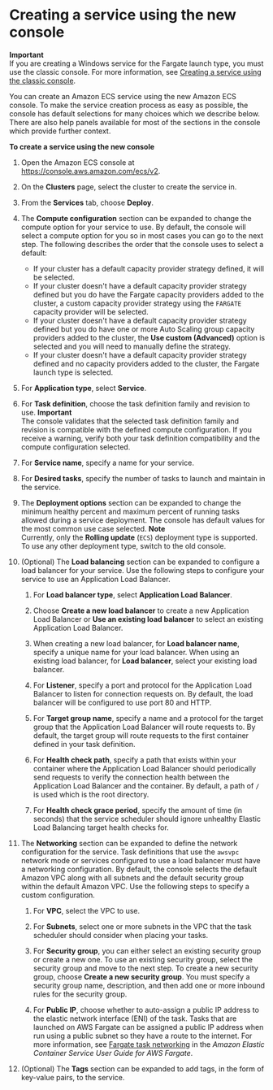 # Creating a service using the new console<a name="create-service-console-v2"></a>

**Important**  
If you are creating a Windows service for the Fargate launch type, you must use the classic console\. For more information, see [Creating a service using the classic console](create-service-console-v1.md)\.

You can create an Amazon ECS service using the new Amazon ECS console\. To make the service creation process as easy as possible, the console has default selections for many choices which we describe below\. There are also help panels available for most of the sections in the console which provide further context\.

**To create a service using the new console**

1. Open the Amazon ECS console at [https://console\.aws\.amazon\.com/ecs/v2](https://console.aws.amazon.com/ecs/v2)\.

1. On the **Clusters** page, select the cluster to create the service in\.

1. From the **Services** tab, choose **Deploy**\.

1. The **Compute configuration** section can be expanded to change the compute option for your service to use\. By default, the console will select a compute option for you so in most cases you can go to the next step\. The following describes the order that the console uses to select a default:
   + If your cluster has a default capacity provider strategy defined, it will be selected\.
   + If your cluster doesn't have a default capacity provider strategy defined but you do have the Fargate capacity providers added to the cluster, a custom capacity provider strategy using the `FARGATE` capacity provider will be selected\.
   + If your cluster doesn't have a default capacity provider strategy defined but you do have one or more Auto Scaling group capacity providers added to the cluster, the **Use custom \(Advanced\)** option is selected and you will need to manually define the strategy\.
   + If your cluster doesn't have a default capacity provider strategy defined and no capacity providers added to the cluster, the Fargate launch type is selected\.

1. For **Application type**, select **Service**\.

1. For **Task definition**, choose the task definition family and revision to use\.
**Important**  
The console validates that the selected task definition family and revision is compatible with the defined compute configuration\. If you receive a warning, verify both your task definition compatibility and the compute configuration selected\.

1. For **Service name**, specify a name for your service\.

1. For **Desired tasks**, specify the number of tasks to launch and maintain in the service\.

1. The **Deployment options** section can be expanded to change the minimum healthy percent and maximum percent of running tasks allowed during a service deployment\. The console has default values for the most common use case selected\.
**Note**  
Currently, only the **Rolling update** \(`ECS`\) deployment type is supported\. To use any other deployment type, switch to the old console\.

1. \(Optional\) The **Load balancing** section can be expanded to configure a load balancer for your service\. Use the following steps to configure your service to use an Application Load Balancer\.

   1. For **Load balancer type**, select **Application Load Balancer**\.

   1. Choose **Create a new load balancer** to create a new Application Load Balancer or **Use an existing load balancer** to select an existing Application Load Balancer\.

   1. When creating a new load balancer, for **Load balancer name**, specify a unique name for your load balancer\. When using an existing load balancer, for **Load balancer**, select your existing load balancer\.

   1. For **Listener**, specify a port and protocol for the Application Load Balancer to listen for connection requests on\. By default, the load balancer will be configured to use port 80 and HTTP\.

   1. For **Target group name**, specify a name and a protocol for the target group that the Application Load Balancer will route requests to\. By default, the target group will route requests to the first container defined in your task definition\.

   1. For **Health check path**, specify a path that exists within your container where the Application Load Balancer should periodically send requests to verify the connection health between the Application Load Balancer and the container\. By default, a path of `/` is used which is the root directory\.

   1. For **Health check grace period**, specify the amount of time \(in seconds\) that the service scheduler should ignore unhealthy Elastic Load Balancing target health checks for\.

1. The **Networking** section can be expanded to define the network configuration for the service\. Task definitions that use the `awsvpc` network mode or services configured to use a load balancer must have a networking configuration\. By default, the console selects the default Amazon VPC along with all subnets and the default security group within the default Amazon VPC\. Use the following steps to specify a custom configuration\.

   1. For **VPC**, select the VPC to use\.

   1. For **Subnets**, select one or more subnets in the VPC that the task scheduler should consider when placing your tasks\.

   1. For **Security group**, you can either select an existing security group or create a new one\. To use an existing security group, select the security group and move to the next step\. To create a new security group, choose **Create a new security group**\. You must specify a security group name, description, and then add one or more inbound rules for the security group\.

   1. For **Public IP**, choose whether to auto\-assign a public IP address to the elastic network interface \(ENI\) of the task\. Tasks that are launched on AWS Fargate can be assigned a public IP address when run using a public subnet so they have a route to the internet\. For more information, see [Fargate task networking](https://docs.aws.amazon.com/AmazonECS/latest/userguide/fargate-task-networking.html) in the *Amazon Elastic Container Service User Guide for AWS Fargate*\.

1. \(Optional\) The **Tags** section can be expanded to add tags, in the form of key\-value pairs, to the service\.